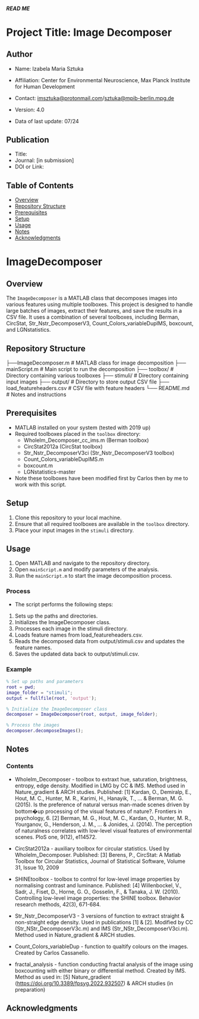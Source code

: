 ##### READ ME
# Project Title: Image Decomposer

## Author

- Name: Izabela Maria Sztuka
- Affiliation: Center for Environmental Neuroscience, Max Planck Institute for Human Development
- Contact: imsztuka@protonmail.com/sztuka@mpib-berlin.mpg.de

- Version: 4.0
- Data of last update: 07/24

## Publication

- Title:
- Journal: [in submission]
- DOI or Link: 

## Table of Contents

- [Overview](#overview)
- [Repository Structure](#repositorystructure)
- [Prerequisites](#prerequisites)
- [Setup](#setup)
- [Usage](#usage)
- [Notes](#notes)
- [Acknowledgments](#acknowledgments)

# ImageDecomposer

## Overview
The `ImageDecomposer` is a MATLAB class that decomposes images into various features using multiple toolboxes. This project is designed to handle large batches of images, extract their features, and save the results in a CSV file. It uses a combination of several toolboxes, including Berman, CircStat, Str_Nstr_DecomposerV3, Count_Colors_variableDupIMS, boxcount, and LGNstatistics.

## Repository Structure

├──ImageDecomposer.m # MATLAB class for image decomposition
├── mainScript.m # Main script to run the decomposition
├── toolbox/ # Directory containing various toolboxes
├── stimuli/ # Directory containing input images
├── output/ # Directory to store output CSV file
├── load_featureheaders.csv # CSV file with feature headers
└── README.md # Notes and instructions

## Prerequisites
- MATLAB installed on your system (tested with 2019 up)
- Required toolboxes placed in the `toolbox` directory:
  - WholeIm_Decomposer_cc_ims.m (Berman toolbox)
  - CircStat2012a (CircStat toolbox)
  - Str_Nstr_DecomposerV3ci (Str_Nstr_DecomposerV3 toolbox)
  - Count_Colors_variableDupIMS.m
  - boxcount.m
  - LGNstatistics-master
- Note these toolboxes have been modified first by Carlos then by me to work with this script.

## Setup
1. Clone this repository to your local machine.
2. Ensure that all required toolboxes are available in the `toolbox` directory.
3. Place your input images in the `stimuli` directory.

## Usage
1. Open MATLAB and navigate to the repository directory.
2. Open `mainScript.m` and modify parameters of the analysis.
2. Run the `mainScript.m` to start the image decomposition process.

### Process
- The script performs the following steps:
1. Sets up the paths and directories.
2. Initializes the ImageDecomposer class.
3. Processes each image in the stimuli directory.
4. Loads feature names from load_featureheaders.csv.
5. Reads the decomposed data from output/stimuli.csv and updates the feature names.
6. Saves the updated data back to output/stimuli.csv.

### Example

```Matlab
% Set up paths and parameters
root = pwd;
image_folder = "stimuli";
output = fullfile(root, 'output');

% Initialize the ImageDecomposer class
decomposer = ImageDecomposer(root, output, image_folder);

% Process the images
decomposer.decomposeImages();
```

## Notes

### Contents

* WholeIm_Decomposer - toolbox to extraxt hue, saturation, brightness, entropy, edge density. Modified in LMG by CC & IMS. Method used in Nature_gradient & ARCH studies.
Published: [1] Kardan, O., Demiralp, E., Hout, M. C., Hunter, M. R., Karimi, H., Hanayik, T., ... & Berman, M. G. (2015). Is the preference of natural versus man-made scenes driven by bottom�up processing of the visual features of nature?. Frontiers in psychology, 6. [2] Berman, M. G., Hout, M. C., Kardan, O., Hunter, M. R., Yourganov, G., Henderson, J. M., ... & Jonides, J. (2014). The perception of naturalness correlates with low-level visual features of environmental scenes. PloS one, 9(12), e114572.

* CircStat2012a - auxiliary toolbox for circular statistics. Used by WholeIm_Decomposer. Published: [3] Berens, P., CircStat: A Matlab Toolbox for Circular Statistics, Journal of Statistical Software, Volume 31, Issue 10, 2009

* SHINEtoolbox - toolbox to control for low-level image properties by normalising contrast and luminance. Published: [4] Willenbockel, V., Sadr, J., Fiset, D., Horne, G. O., Gosselin, F., & Tanaka, J. W. (2010). Controlling low-level image properties: the SHINE toolbox. Behavior research methods, 42(3), 671-684.

* Str_Nstr_DecomposerV3 - 3 versions of function to extract straight & non-straight edge density. Used in publications [1] & [2]. Modified by CC (Str_NStr_DecomposerV3c.m) and IMS (Str_NStr_DecomposerV3ci.m). Method used in Nature_gradient & ARCH studies.

* Count_Colors_variableDup - function to qualtify colours on the images. Created by Carlos Cassanello.

* fractal_analysis - function conducting fractal analysis of the image using boxcounting with either binary or differential method. Created by IMS. Method as used in: [5] Nature_gradient (https://doi.org/10.3389/fpsyg.2022.932507) & ARCH studies (in preparation)

## Acknowledgments


